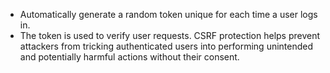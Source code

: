 * Automatically generate a random token unique for each time a user logs in.
* The token is used to verify user requests. 
CSRF protection helps prevent attackers from tricking authenticated users into performing unintended and potentially harmful actions without their consent.
